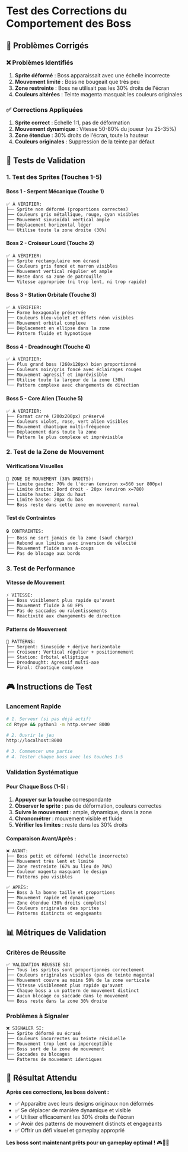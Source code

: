 # Test des Corrections du Comportement des Boss

## 🎯 Problèmes Corrigés

### ❌ **Problèmes Identifiés**
1. **Sprite déformé** : Boss apparaissait avec une échelle incorrecte
2. **Mouvement limité** : Boss ne bougeait que très peu
3. **Zone restreinte** : Boss ne utilisait pas les 30% droits de l'écran
4. **Couleurs altérées** : Teinte magenta masquait les couleurs originales

### ✅ **Corrections Appliquées**
1. **Sprite correct** : Échelle 1:1, pas de déformation
2. **Mouvement dynamique** : Vitesse 50-80% du joueur (vs 25-35%)
3. **Zone étendue** : 30% droits de l'écran, toute la hauteur
4. **Couleurs originales** : Suppression de la teinte par défaut

## 🧪 Tests de Validation

### **1. Test des Sprites (Touches 1-5)**

#### **Boss 1 - Serpent Mécanique (Touche 1)**
```
✅ À VÉRIFIER:
├── Sprite non déformé (proportions correctes)
├── Couleurs gris métallique, rouge, cyan visibles
├── Mouvement sinusoïdal vertical ample
├── Déplacement horizontal léger
└── Utilise toute la zone droite (30%)
```

#### **Boss 2 - Croiseur Lourd (Touche 2)**
```
✅ À VÉRIFIER:
├── Sprite rectangulaire non écrasé
├── Couleurs gris foncé et marron visibles
├── Mouvement vertical régulier et ample
├── Reste dans sa zone de patrouille
└── Vitesse appropriée (ni trop lent, ni trop rapide)
```

#### **Boss 3 - Station Orbitale (Touche 3)**
```
✅ À VÉRIFIER:
├── Forme hexagonale préservée
├── Couleurs bleu-violet et effets néon visibles
├── Mouvement orbital complexe
├── Déplacement en ellipse dans la zone
└── Pattern fluide et hypnotique
```

#### **Boss 4 - Dreadnought (Touche 4)**
```
✅ À VÉRIFIER:
├── Plus grand boss (260x120px) bien proportionné
├── Couleurs noir/gris foncé avec éclairages rouges
├── Mouvement agressif et imprévisible
├── Utilise toute la largeur de la zone (30%)
└── Pattern complexe avec changements de direction
```

#### **Boss 5 - Core Alien (Touche 5)**
```
✅ À VÉRIFIER:
├── Format carré (200x200px) préservé
├── Couleurs violet, rose, vert alien visibles
├── Mouvement chaotique multi-fréquence
├── Déplacement dans toute la zone
└── Pattern le plus complexe et imprévisible
```

### **2. Test de la Zone de Mouvement**

#### **Vérifications Visuelles**
```
📏 ZONE DE MOUVEMENT (30% DROITS):
├── Limite gauche: 70% de l'écran (environ x=560 sur 800px)
├── Limite droite: Bord droit - 20px (environ x=780)
├── Limite haute: 20px du haut
├── Limite basse: 20px du bas
└── Boss reste dans cette zone en mouvement normal
```

#### **Test de Contraintes**
```
🔒 CONTRAINTES:
├── Boss ne sort jamais de la zone (sauf charge)
├── Rebond aux limites avec inversion de vélocité
├── Mouvement fluide sans à-coups
└── Pas de blocage aux bords
```

### **3. Test de Performance**

#### **Vitesse de Mouvement**
```
⚡ VITESSE:
├── Boss visiblement plus rapide qu'avant
├── Mouvement fluide à 60 FPS
├── Pas de saccades ou ralentissements
└── Réactivité aux changements de direction
```

#### **Patterns de Mouvement**
```
🌊 PATTERNS:
├── Serpent: Sinusoïde + dérive horizontale
├── Croiseur: Vertical régulier + positionnement
├── Station: Orbital elliptique
├── Dreadnought: Agressif multi-axe
└── Final: Chaotique complexe
```

## 🎮 Instructions de Test

### **Lancement Rapide**
```bash
# 1. Serveur (si pas déjà actif)
cd Rtype && python3 -m http.server 8000

# 2. Ouvrir le jeu
http://localhost:8000

# 3. Commencer une partie
# 4. Tester chaque boss avec les touches 1-5
```

### **Validation Systématique**

#### **Pour Chaque Boss (1-5) :**
1. **Appuyer sur la touche** correspondante
2. **Observer le sprite** : pas de déformation, couleurs correctes
3. **Suivre le mouvement** : ample, dynamique, dans la zone
4. **Chronométrer** : mouvement visible et fluide
5. **Vérifier les limites** : reste dans les 30% droits

#### **Comparaison Avant/Après :**
```
❌ AVANT:
├── Boss petit et déformé (échelle incorrecte)
├── Mouvement très lent et limité
├── Zone restreinte (67% au lieu de 70%)
├── Couleur magenta masquant le design
└── Patterns peu visibles

✅ APRÈS:
├── Boss à la bonne taille et proportions
├── Mouvement rapide et dynamique
├── Zone étendue (30% droits complets)
├── Couleurs originales des sprites
└── Patterns distincts et engageants
```

## 📊 Métriques de Validation

### **Critères de Réussite**
```
✅ VALIDATION RÉUSSIE SI:
├── Tous les sprites sont proportionnés correctement
├── Couleurs originales visibles (pas de teinte magenta)
├── Mouvement couvre au moins 50% de la zone verticale
├── Vitesse visiblement plus rapide qu'avant
├── Chaque boss a un pattern de mouvement distinct
├── Aucun blocage ou saccade dans le mouvement
└── Boss reste dans la zone 30% droite
```

### **Problèmes à Signaler**
```
❌ SIGNALER SI:
├── Sprite déformé ou écrasé
├── Couleurs incorrectes ou teinte résiduelle
├── Mouvement trop lent ou imperceptible
├── Boss sort de la zone de mouvement
├── Saccades ou blocages
└── Patterns de mouvement identiques
```

## 🎯 Résultat Attendu

**Après ces corrections, les boss doivent :**
- ✅ Apparaître avec leurs designs originaux non déformés
- ✅ Se déplacer de manière dynamique et visible
- ✅ Utiliser efficacement les 30% droits de l'écran
- ✅ Avoir des patterns de mouvement distincts et engageants
- ✅ Offrir un défi visuel et gameplay approprié

**Les boss sont maintenant prêts pour un gameplay optimal !** 🎮👾✨
